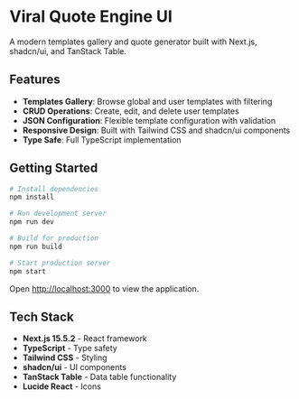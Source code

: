 # Viral Quote Engine UI

A modern templates gallery and quote generator built with Next.js, shadcn/ui, and TanStack Table.

## Features

- **Templates Gallery**: Browse global and user templates with filtering
- **CRUD Operations**: Create, edit, and delete user templates
- **JSON Configuration**: Flexible template configuration with validation
- **Responsive Design**: Built with Tailwind CSS and shadcn/ui components
- **Type Safe**: Full TypeScript implementation

## Getting Started

```bash
# Install dependencies
npm install

# Run development server
npm run dev

# Build for production
npm run build

# Start production server
npm start
```

Open [http://localhost:3000](http://localhost:3000) to view the application.

## Tech Stack

- **Next.js 15.5.2** - React framework
- **TypeScript** - Type safety
- **Tailwind CSS** - Styling
- **shadcn/ui** - UI components
- **TanStack Table** - Data table functionality
- **Lucide React** - Icons